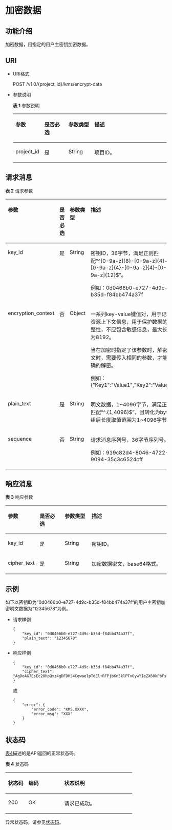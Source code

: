 # 加密数据<a name="dew_02_0033"></a>

## 功能介绍<a name="s1731a14fb0144c79bf0fa90c694f34f7"></a>

加密数据，用指定的用户主密钥加密数据。

## URI<a name="se70c3e5518a04f60b06032524dddfef4"></a>

-   URI格式

    POST /v1.0/\{project\_id\}/kms/encrypt-data

-   参数说明

    **表 1**  参数说明

    <a name="t982da1e0196d4ec1a28d1fbff2cc8191"></a>
    <table><thead align="left"><tr id="r6e963322c1e740d181726d2f0e91df5a"><th class="cellrowborder" valign="top" width="17%" id="mcps1.2.5.1.1"><p id="a3b5bbe5a7f644fd3a74cecbfb3f7ed60"><a name="a3b5bbe5a7f644fd3a74cecbfb3f7ed60"></a><a name="a3b5bbe5a7f644fd3a74cecbfb3f7ed60"></a>参数</p>
    </th>
    <th class="cellrowborder" valign="top" width="16%" id="mcps1.2.5.1.2"><p id="ad98d2f62bd064b4e96ea922645197c24"><a name="ad98d2f62bd064b4e96ea922645197c24"></a><a name="ad98d2f62bd064b4e96ea922645197c24"></a>是否必选</p>
    </th>
    <th class="cellrowborder" valign="top" width="17%" id="mcps1.2.5.1.3"><p id="a3becf0b3aec9468984c2efc8d5abbea5"><a name="a3becf0b3aec9468984c2efc8d5abbea5"></a><a name="a3becf0b3aec9468984c2efc8d5abbea5"></a>参数类型</p>
    </th>
    <th class="cellrowborder" valign="top" width="50%" id="mcps1.2.5.1.4"><p id="a6bb6f1fe56a2454982832e8d56d354d8"><a name="a6bb6f1fe56a2454982832e8d56d354d8"></a><a name="a6bb6f1fe56a2454982832e8d56d354d8"></a>描述</p>
    </th>
    </tr>
    </thead>
    <tbody><tr id="r69bf37b65d3f446eab7b3f4d1b2fcec0"><td class="cellrowborder" valign="top" width="17%" headers="mcps1.2.5.1.1 "><p id="ae42d73592f58424ea93a11e52d2478dd"><a name="ae42d73592f58424ea93a11e52d2478dd"></a><a name="ae42d73592f58424ea93a11e52d2478dd"></a>project_id</p>
    </td>
    <td class="cellrowborder" valign="top" width="16%" headers="mcps1.2.5.1.2 "><p id="a56440c0f0ae34ba3b8033d1247673984"><a name="a56440c0f0ae34ba3b8033d1247673984"></a><a name="a56440c0f0ae34ba3b8033d1247673984"></a>是</p>
    </td>
    <td class="cellrowborder" valign="top" width="17%" headers="mcps1.2.5.1.3 "><p id="p4386100291125"><a name="p4386100291125"></a><a name="p4386100291125"></a>String</p>
    </td>
    <td class="cellrowborder" valign="top" width="50%" headers="mcps1.2.5.1.4 "><p id="a1314869d2dc147b38461e037d622f7b4"><a name="a1314869d2dc147b38461e037d622f7b4"></a><a name="a1314869d2dc147b38461e037d622f7b4"></a>项目ID。</p>
    </td>
    </tr>
    </tbody>
    </table>


## 请求消息<a name="seb7b7901701247fab30a59b76f1c7f93"></a>

**表 2**  请求参数

<a name="table46221022101230"></a>
<table><thead align="left"><tr id="row9315574101230"><th class="cellrowborder" valign="top" width="17%" id="mcps1.2.5.1.1"><p id="p13230838154934"><a name="p13230838154934"></a><a name="p13230838154934"></a>参数</p>
</th>
<th class="cellrowborder" valign="top" width="16%" id="mcps1.2.5.1.2"><p id="p65064970154934"><a name="p65064970154934"></a><a name="p65064970154934"></a>是否必选</p>
</th>
<th class="cellrowborder" valign="top" width="17%" id="mcps1.2.5.1.3"><p id="p35771181154934"><a name="p35771181154934"></a><a name="p35771181154934"></a>参数类型</p>
</th>
<th class="cellrowborder" valign="top" width="50%" id="mcps1.2.5.1.4"><p id="p11784586154934"><a name="p11784586154934"></a><a name="p11784586154934"></a>描述</p>
</th>
</tr>
</thead>
<tbody><tr id="row44009584101643"><td class="cellrowborder" valign="top" width="17%" headers="mcps1.2.5.1.1 "><p id="p30581115113751"><a name="p30581115113751"></a><a name="p30581115113751"></a>key_id</p>
</td>
<td class="cellrowborder" valign="top" width="16%" headers="mcps1.2.5.1.2 "><p id="p54306670113751"><a name="p54306670113751"></a><a name="p54306670113751"></a>是</p>
</td>
<td class="cellrowborder" valign="top" width="17%" headers="mcps1.2.5.1.3 "><p id="p196401428365"><a name="p196401428365"></a><a name="p196401428365"></a>String</p>
</td>
<td class="cellrowborder" valign="top" width="50%" headers="mcps1.2.5.1.4 "><p id="p15086246172845"><a name="p15086246172845"></a><a name="p15086246172845"></a>密钥ID，36字节，满足正则匹配<span class="parmvalue" id="parmvalue21178584172845"><a name="parmvalue21178584172845"></a><a name="parmvalue21178584172845"></a>“^[0-9a-z]{8}-[0-9a-z]{4}-[0-9a-z]{4}-[0-9a-z]{4}-[0-9a-z]{12}$”</span>。</p>
<p id="p36764124113751"><a name="p36764124113751"></a><a name="p36764124113751"></a>例如：0d0466b0-e727-4d9c-b35d-f84bb474a37f</p>
</td>
</tr>
<tr id="row6126595713547"><td class="cellrowborder" valign="top" width="17%" headers="mcps1.2.5.1.1 "><p id="p6359549113547"><a name="p6359549113547"></a><a name="p6359549113547"></a>encryption_context</p>
</td>
<td class="cellrowborder" valign="top" width="16%" headers="mcps1.2.5.1.2 "><p id="p3421543413547"><a name="p3421543413547"></a><a name="p3421543413547"></a>否</p>
</td>
<td class="cellrowborder" valign="top" width="17%" headers="mcps1.2.5.1.3 "><p id="p25645748135529"><a name="p25645748135529"></a><a name="p25645748135529"></a>Object</p>
</td>
<td class="cellrowborder" valign="top" width="50%" headers="mcps1.2.5.1.4 "><p id="p299262517255"><a name="p299262517255"></a><a name="p299262517255"></a>一系列key-value键值对，用于记录资源上下文信息，用于保护数据的完整性，不应包含敏感信息，最大长度为8192。</p>
<p id="p87033116108"><a name="p87033116108"></a><a name="p87033116108"></a>当在加密时指定了该参数时，解密密文时，需要传入相同的参数，才能正确的解密。</p>
<p id="p1998675413547"><a name="p1998675413547"></a><a name="p1998675413547"></a>例如：{"Key1":"Value1","Key2":"Value2"}</p>
</td>
</tr>
<tr id="row57603225101653"><td class="cellrowborder" valign="top" width="17%" headers="mcps1.2.5.1.1 "><p id="p40816810113819"><a name="p40816810113819"></a><a name="p40816810113819"></a>plain_text</p>
</td>
<td class="cellrowborder" valign="top" width="16%" headers="mcps1.2.5.1.2 "><p id="p34729111113819"><a name="p34729111113819"></a><a name="p34729111113819"></a>是</p>
</td>
<td class="cellrowborder" valign="top" width="17%" headers="mcps1.2.5.1.3 "><p id="p16315314616"><a name="p16315314616"></a><a name="p16315314616"></a>String</p>
</td>
<td class="cellrowborder" valign="top" width="50%" headers="mcps1.2.5.1.4 "><p id="p59327165175046"><a name="p59327165175046"></a><a name="p59327165175046"></a>明文数据，1~4096字节，满足正则匹配<span class="parmvalue" id="parmvalue3463574110941"><a name="parmvalue3463574110941"></a><a name="parmvalue3463574110941"></a>“^.{1,4096}$”</span>，且转化为byte数组后长度取值范围为1~4096字节。</p>
</td>
</tr>
<tr id="row35142504101726"><td class="cellrowborder" valign="top" width="17%" headers="mcps1.2.5.1.1 "><p id="p269135101746"><a name="p269135101746"></a><a name="p269135101746"></a>sequence</p>
</td>
<td class="cellrowborder" valign="top" width="16%" headers="mcps1.2.5.1.2 "><p id="p20967256101746"><a name="p20967256101746"></a><a name="p20967256101746"></a>否</p>
</td>
<td class="cellrowborder" valign="top" width="17%" headers="mcps1.2.5.1.3 "><p id="p116198321363"><a name="p116198321363"></a><a name="p116198321363"></a>String</p>
</td>
<td class="cellrowborder" valign="top" width="50%" headers="mcps1.2.5.1.4 "><p id="p1376019217293"><a name="p1376019217293"></a><a name="p1376019217293"></a>请求消息序列号，36字节序列号。</p>
<p id="p20626198101746"><a name="p20626198101746"></a><a name="p20626198101746"></a>例如：919c82d4-8046-4722-9094-35c3c6524cff</p>
</td>
</tr>
</tbody>
</table>

## 响应消息<a name="sfadd53a5f4714e8f87811818d62d0296"></a>

**表 3**  响应参数

<a name="t98d238e10953421e84a073707024c329"></a>
<table><thead align="left"><tr id="r144a2c52c5054c6d9243eb2ef3875a21"><th class="cellrowborder" valign="top" width="17%" id="mcps1.2.5.1.1"><p id="p510130184819"><a name="p510130184819"></a><a name="p510130184819"></a>参数</p>
</th>
<th class="cellrowborder" valign="top" width="16%" id="mcps1.2.5.1.2"><p id="p1110201484"><a name="p1110201484"></a><a name="p1110201484"></a>是否必选</p>
</th>
<th class="cellrowborder" valign="top" width="17%" id="mcps1.2.5.1.3"><p id="p12101014486"><a name="p12101014486"></a><a name="p12101014486"></a>参数类型</p>
</th>
<th class="cellrowborder" valign="top" width="50%" id="mcps1.2.5.1.4"><p id="p191114011484"><a name="p191114011484"></a><a name="p191114011484"></a>描述</p>
</th>
</tr>
</thead>
<tbody><tr id="r3c4af7b36e9240d197ab56255e37b83c"><td class="cellrowborder" valign="top" width="17%" headers="mcps1.2.5.1.1 "><p id="p43705601102713"><a name="p43705601102713"></a><a name="p43705601102713"></a>key_id</p>
</td>
<td class="cellrowborder" valign="top" width="16%" headers="mcps1.2.5.1.2 "><p id="p63384753102713"><a name="p63384753102713"></a><a name="p63384753102713"></a>是</p>
</td>
<td class="cellrowborder" valign="top" width="17%" headers="mcps1.2.5.1.3 "><p id="p18211335469"><a name="p18211335469"></a><a name="p18211335469"></a>String</p>
</td>
<td class="cellrowborder" valign="top" width="50%" headers="mcps1.2.5.1.4 "><p id="p33891398102713"><a name="p33891398102713"></a><a name="p33891398102713"></a>密钥ID。</p>
</td>
</tr>
<tr id="rf212a916c502452a8e151eba2f118272"><td class="cellrowborder" valign="top" width="17%" headers="mcps1.2.5.1.1 "><p id="p39084276114251"><a name="p39084276114251"></a><a name="p39084276114251"></a>cipher_text</p>
</td>
<td class="cellrowborder" valign="top" width="16%" headers="mcps1.2.5.1.2 "><p id="p8966119114251"><a name="p8966119114251"></a><a name="p8966119114251"></a>是</p>
</td>
<td class="cellrowborder" valign="top" width="17%" headers="mcps1.2.5.1.3 "><p id="p1243017363619"><a name="p1243017363619"></a><a name="p1243017363619"></a>String</p>
</td>
<td class="cellrowborder" valign="top" width="50%" headers="mcps1.2.5.1.4 "><p id="p55167072114251"><a name="p55167072114251"></a><a name="p55167072114251"></a>加密数据密文，base64格式。</p>
</td>
</tr>
</tbody>
</table>

## 示例<a name="section1393212318165"></a>

如下以密钥ID为“0d0466b0-e727-4d9c-b35d-f84bb474a37f“的用户主密钥加密明文数据为“12345678“为例。

-   请求样例

    ```
    {
        "key_id": "0d0466b0-e727-4d9c-b35d-f84bb474a37f",
        "plain_text": "12345678"
    }
    ```


-   响应样例

    ```
    {
        "key_id": "0d0466b0-e727-4d9c-b35d-f84bb474a37f",
        "cipher_text": "AgDoAG7EsEc2OHpQxz4gDFDH54CqwaelpTdEl+RFPjbKn5klPTvOywYIeZX60kPbFsYOpXJwkL32HUM50MY22Eb1fOSpZK7WJpYjx66EWOkJvO+Ey3r1dLdNAjrZrYzQlxRwNS05CaNKoX5rr3NoDnmv+UNobaiS25muLLiqOt6UrStaWow9AUyOHSzl+BrX2Vu0whv74djK+3COO6cXT2CBO6WajTJsOgYdxMfv24KWSKw0TqvHe8XDKASQGKdgfI74hzI1YWJlNjlmLWFlMTAtNDRjZC1iYzg3LTFiZGExZGUzYjdkNwAAAACdcfNpLXwDUPH3023MvZK8RPHe129k6VdNIi3zNb0eFQ=="
    }
    ```

    或

    ```
    {
        "error": {
            "error_code": "KMS.XXXX",
            "error_msg": "XXX"
        }
    }
    ```


## 状态码<a name="section3454223421"></a>

[表4](#dew_02_0012_zh-cn_topic_0079615001_table20596071)描述的是API返回的正常状态码。

**表 4**  状态码

<a name="dew_02_0012_zh-cn_topic_0079615001_table20596071"></a>
<table><thead align="left"><tr id="dew_02_0012_zh-cn_topic_0079615001_row9746163"><th class="cellrowborder" valign="top" width="16.16%" id="mcps1.2.4.1.1"><p id="dew_02_0012_p57545694203043"><a name="dew_02_0012_p57545694203043"></a><a name="dew_02_0012_p57545694203043"></a>状态码</p>
</th>
<th class="cellrowborder" valign="top" width="28.28%" id="mcps1.2.4.1.2"><p id="dew_02_0012_p4531342288"><a name="dew_02_0012_p4531342288"></a><a name="dew_02_0012_p4531342288"></a>编码</p>
</th>
<th class="cellrowborder" valign="top" width="55.559999999999995%" id="mcps1.2.4.1.3"><p id="dew_02_0012_p30689603203043"><a name="dew_02_0012_p30689603203043"></a><a name="dew_02_0012_p30689603203043"></a>状态说明</p>
</th>
</tr>
</thead>
<tbody><tr id="dew_02_0012_zh-cn_topic_0079615001_row48621261"><td class="cellrowborder" valign="top" width="16.16%" headers="mcps1.2.4.1.1 "><p id="dew_02_0012_zh-cn_topic_0079615001_p46008046"><a name="dew_02_0012_zh-cn_topic_0079615001_p46008046"></a><a name="dew_02_0012_zh-cn_topic_0079615001_p46008046"></a>200</p>
</td>
<td class="cellrowborder" valign="top" width="28.28%" headers="mcps1.2.4.1.2 "><p id="dew_02_0012_p7538425819"><a name="dew_02_0012_p7538425819"></a><a name="dew_02_0012_p7538425819"></a>OK</p>
</td>
<td class="cellrowborder" valign="top" width="55.559999999999995%" headers="mcps1.2.4.1.3 "><p id="dew_02_0012_p1885682315512"><a name="dew_02_0012_p1885682315512"></a><a name="dew_02_0012_p1885682315512"></a>请求已成功。</p>
</td>
</tr>
</tbody>
</table>

异常状态码，请参见[状态码](状态码.md)。

